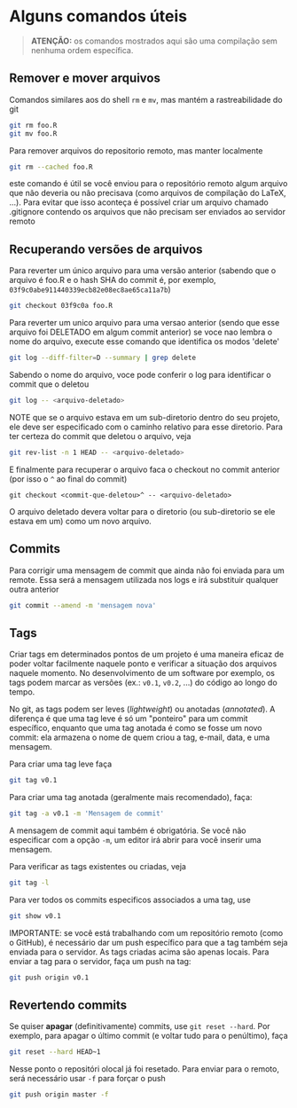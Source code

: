 # Alguns comandos úteis

> **ATENÇÃO:** os comandos mostrados aqui são uma compilação sem nenhuma
> ordem específica.

## Remover e mover arquivos

Comandos similares aos do shell `rm` e `mv`, mas mantém a
rastreabilidade do git

```bash
git rm foo.R
git mv foo.R
```
Para remover arquivos do repositorio remoto, mas manter localmente

```bash
git rm --cached foo.R
```
este comando é útil se você enviou para o repositório remoto algum
arquivo que não deveria ou não precisava (como arquivos de compilação
do LaTeX, ...). Para evitar que isso aconteça é possível criar um
arquivo chamado .gitignore contendo os arquivos que não precisam ser
enviados ao servidor remoto

## Recuperando versões de arquivos

Para reverter um único arquivo para uma versão anterior (sabendo que o
arquivo é foo.R e o hash SHA do commit é, por exemplo,
`03f9c0abe911440339ecb82e08ec8ae65ca11a7b`)

```bash
git checkout 03f9c0a foo.R
```

Para reverter um unico arquivo para uma versao anterior (sendo que
esse arquivo foi DELETADO em algum commit anterior)
se voce nao lembra o nome do arquivo, execute esse comando que
identifica os modos 'delete'

```bash
git log --diff-filter=D --summary | grep delete
```
Sabendo o nome do arquivo, voce pode conferir o log para identificar o
commit que o deletou

```bash
git log -- <arquivo-deletado>
```
NOTE que se o arquivo estava em um sub-diretorio dentro do seu
projeto, ele deve ser especificado com o caminho relativo para esse
diretorio. Para ter certeza do commit que deletou o arquivo, veja

```bash
git rev-list -n 1 HEAD -- <arquivo-deletado>
```
E finalmente para recuperar o arquivo faca o checkout no commit
anterior (por isso o `^` ao final do commit)

```basg
git checkout <commit-que-deletou>^ -- <arquivo-deletado>
```
O arquivo deletado devera voltar para o diretorio (ou sub-diretorio se
ele estava em um) como um novo arquivo.

## Commits

Para corrigir uma mensagem de commit que ainda não foi enviada para um
remote. Essa será a mensagem utilizada nos logs e irá substituir
qualquer outra anterior

```bash
git commit --amend -m 'mensagem nova'
```

## Tags

Criar tags em determinados pontos de um projeto é uma maneira eficaz de
poder voltar facilmente naquele ponto e verificar a situação dos
arquivos naquele momento. No desenvolvimento de um software por exemplo,
os tags podem marcar as versões (ex.: `v0.1`, `v0.2`, ...) do código ao
longo do tempo.

No git, as tags podem ser leves (*lightweight*) ou anotadas
(*annotated*). A diferença é que uma tag leve é só um "ponteiro" para um
commit específico, enquanto que uma tag anotada é como se fosse um novo
commit: ela armazena o nome de quem criou a tag, e-mail, data, e uma
mensagem.

Para criar uma tag leve faça

```bash
git tag v0.1
```

Para criar uma tag anotada (geralmente mais recomendado), faça:

```bash
git tag -a v0.1 -m 'Mensagem de commit'
```

A mensagem de commit aqui também é obrigatória. Se você não especificar
com a opção `-m`, um editor irá abrir para você inserir uma mensagem.

Para verificar as tags existentes ou criadas, veja

```bash
git tag -l
```

Para ver todos os commits especificos associados a uma tag, use

```bash
git show v0.1
```

IMPORTANTE: se você está trabalhando com um repositório remoto (como o
GitHub), é necessário dar um push específico para que a tag também seja
enviada para o servidor. As tags criadas acima são apenas locais. Para
enviar a tag para o servidor, faça um push na tag:

```bash
git push origin v0.1
```

## Revertendo commits

Se quiser **apagar** (definitivamente) commits, use
`git reset --hard`. Por exemplo, para apagar o último commit (e voltar
tudo para o penúltimo), faça

```bash
git reset --hard HEAD~1
```

Nesse ponto o repositóri olocal já foi resetado. Para enviar para o
remoto, será necessário usar `-f` para forçar o push

```bash
git push origin master -f
```
